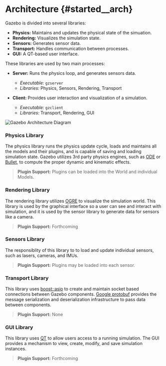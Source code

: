 Architecture {#started__arch}
======================

Gazebo is divided into several libraries:

 + **Physics:** Maintains and updates the physical state of the simuation.
 + **Rendering:** Visualizes the simulation state.
 + **Sensors:** Generates sensor data.
 + **Transport:** Handles communication between processes.
 + **GUI:** A QT-based user interface.

These libraries are used by two main processes:

+ **Server:** Runs the physics loop, and generates sensors data.
  + *Executable:* `gzserver`   
  + *Libraries:* Physics, Sensors, Rendering, Transport

+ **Client:** Provides user interaction and visualization of a simulation.
  + *Executable:* `gzclient`
  + *Libraries:* Transport, Rendering, GUI

![Gazebo Architecture Diagram](architecture.png)

### Physics Library
  The physics library runs the physics update cycle, loads and maintains all the models and their plugins, and is capable of saving and loading simulation state.
  Gazebo utilizes 3rd party physics engines, such as [ODE](http://opende.sourceforge.net) or [Bullet](http://bulletphysics.org), to compute the proper dynamic and kinematic effects.

  > **Plugin Support:** Plugins can be loaded into the World and individual Models.

### Rendering Library
  The rendering library utilizes [OGRE](http://ogre3d.org) to visualize the
  simulation world. This library is used by the graphical interface so
  a user can see and interact with simulation, and it is used by the sensor
  library to generate data for sensors like a camera.

  > **Plugin Support:** Forthcoming
 
### Sensors Library
  The responsiblity of this library to to load and update individual
  sensors, such as lasers, cameras, and IMUs.

  > **Plugin Support:** Plugins may be loaded into each sensor.

### Transport Library
  This library uses [boost::asio](http://www.boost.org/doc/libs/1_51_0/doc/html/boost_asio.html) to create and maintain socket based connections between Gazebo components. [Google protobuf](http://code.google.com/p/protobuf/) provides the message serialization and deserialization infrastructure to pass data between components.

  > **Plugin Support:** None

### GUI Library
  This library uses [QT](http://qt-project.org/) to allow users access to a running simulation. The GUI provides a mechanism to view, create, modify, and save simulation instances.

  > **Plugin Support:** Forthcoming
